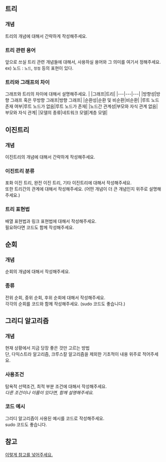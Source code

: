 ## 트리

### 개념
트리의 개념에 대해서 간략하게 작성해주세요.

### 트리 관련 용어
앞으로 쓰실 트리 관련 개념들에 대해서, 사용하실 용어와 그 의미를 여기서 정해주세요.  
ex) 노드 : `노드`, `정점` 등의 표현이 있다.   

### 트리와 그래프의 차이
그래프와 트리의 차이에 대해서 설명해주세요.
|   |그래프|트리|
|---|---|---|
|방향성|방향 그래프 혹은 무방향 그래프|방향 그래프|
|순환성|순환 및 비순환|비순환|
|루트 노드 존재 여부|루트 노드가 없음|루트 노드가 존재|
|노드간 관계성|부모와 자식 관계 없음|부모와 자식 관계|
|모델의 종류|네트워크 모델|계층 모델|  

## 이진트리

### 개념
이진트리의 개념에 대해서 간략하게 작성해주세요.  
### 이진트리 분류
포화 이진 트리, 완전 이진 트리, 기타 이진트리에 대해서 작성해주세요.  
또한 트리간의 관계에 대해서 작성해주세요. (어떤 개념이 더 큰 개념인지 위주로 설명해주세요.)  
### 트리 표현법
배열 표현법과 링크 표현법에 대해서 작성해주세요.  
필요하다면 코드도 함께 작성해주세요.
## 순회

### 개념
순회의 개념에 대해서 작성해주세요.  
### 종류
전위 순회, 중위 순회, 후위 순회에 대해서 작성해주세요.  
각각의 순회를 코드와 함께 작성해주세요. (sudo 코드도 좋습니다.)  

## 그리디 알고리즘   

### 개념
현재 상황에서 지금 당장 좋은 것만 고르는 방법     
단, 다익스트라 알고리즘, 크루스칼 알고리즘을 제외한 기초적이 내용 위주로 적어주세요.
### 사용조건
탐욕적 선택조건, 최적 부분 조건에 대해서 작성해주세요.  
*다른 조건이나 이름이 있다면, 함께 설명해주세요.*
### 코드 예시
그리디 알고리즘이 사용된 예시를 코드로 작성해주세요.  
sudo 코드도 좋습니다.  

## 참고

[이렇게 참고를 넣어주세요.](https://somewhere_over_the_rainbow)
